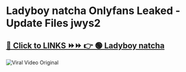 
 # Ladyboy natcha Onlyfans Leaked - Update Files jwys2

## <h2><a href="https://clipsfans.com/Ladyboy_natcha&ref=git">🔗 Click to LINKS ⏩⏩ 👉 🟢 Ladyboy natcha </a></h2>

<a href="https://clipsfans.com/Ladyboy_natcha&ref=git" rel="nofollow" data-target="animated-image.originalLink"><img src="https://i.ibb.co.com/xMMVF88/686577567.gif" alt="Viral Video Original" style="max-width: 100%; display: inline-block;" data-target="animated-image.originalImage"></a>

